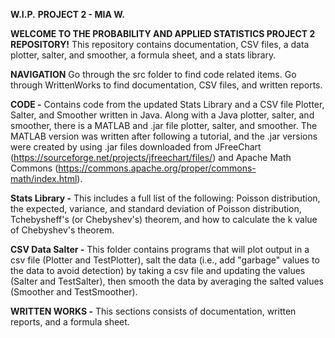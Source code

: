 **W.I.P.**
**PROJECT 2 - MIA W.**

**WELCOME TO THE PROBABILITY AND APPLIED STATISTICS PROJECT 2 REPOSITORY!**
This repository contains documentation, CSV files, a data plotter, salter, and smoother, a formula sheet, and a stats library.

**NAVIGATION** Go through the src folder to find code related items. Go through WrittenWorks to find documentation, CSV files, and written reports.

**CODE -**
Contains code from the updated Stats Library and a CSV file Plotter, Salter, and Smoother written in Java. Along with a Java plotter, salter, and smoother,
there is a MATLAB and .jar file plotter, salter, and smoother. The MATLAB version was written after following a tutorial, and the .jar versions were created
by using .jar files downloaded from JFreeChart (https://sourceforge.net/projects/jfreechart/files/) and Apache Math Commons (https://commons.apache.org/proper/commons-math/index.html).

**Stats Library -** This includes a full list of the following:
Poisson distribution, the expected, variance, and standard deviation of Poisson distribution, Tchebysheff's (or Chebyshev's) theorem, and how to calculate the k
value of Chebyshev's theorem.

**CSV Data Salter -** This folder contains programs that will plot output in a csv file (Plotter and TestPlotter),
salt the data (i.e., add "garbage" values to the data to avoid detection) by taking a csv file and updating the values
(Salter and TestSalter), then smooth the data by averaging the salted values (Smoother and TestSmoother).


**WRITTEN WORKS -**
This sections consists of documentation, written reports, and a formula sheet.
